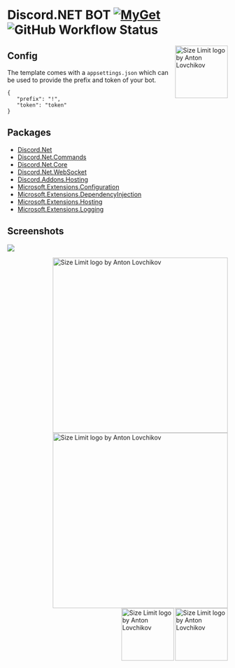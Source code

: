 # Discord.NET BOT  [![MyGet](https://img.shields.io/myget/discord-net/v/Discord.Net.svg)](https://www.myget.org/feed/Packages/discord-net)  ![GitHub Workflow Status](https://img.shields.io/github/workflow/status/directoire/Discord.NET-Template/CodeQL)

<img src="https://i.imgur.com/yg3BYh4.png" align="right"
     alt="Size Limit logo by Anton Lovchikov" width="120" height="120">

## Config

The template comes with a `appsettings.json` which can be used to provide the prefix and token of your bot.


```
{
   "prefix": "!",
   "token": "token"
}
```

## Packages

* [Discord.Net](https://www.nuget.org/packages/Discord.Net/)
* [Discord.Net.Commands](https://www.nuget.org/packages/Discord.Net.Commands/)
* [Discord.Net.Core](https://www.nuget.org/packages/Discord.Net.Core/)
* [Discord.Net.WebSocket](https://www.nuget.org/packages/Discord.Net.WebSocket/)
* [Discord.Addons.Hosting](https://www.nuget.org/packages/Discord.Addons.Hosting/)
* [Microsoft.Extensions.Configuration](https://www.nuget.org/packages/Microsoft.Extensions.Configuration/)
* [Microsoft.Extensions.DependencyInjection](https://www.nuget.org/packages/Microsoft.Extensions.DependencyInjection/)
* [Microsoft.Extensions.Hosting](https://www.nuget.org/packages/Microsoft.Extensions.Hosting/)
* [Microsoft.Extensions.Logging](https://www.nuget.org/packages/Microsoft.Extensions.Logging/)


## Screenshots


<img src="https://user-images.githubusercontent.com/57047418/121926898-1eeaab80-cd47-11eb-834f-9291c0dd3c94.JPG">


<img src="https://i.imgur.com/yg3BYh4.png" align="right"
     alt="Size Limit logo by Anton Lovchikov" width="400" height="400">
     
<img src="https://i.imgur.com/yg3BYh4.png" align="right"
     alt="Size Limit logo by Anton Lovchikov" width="400" height="400">
     
 <img src="https://i.imgur.com/yg3BYh4.png" align="right"
     alt="Size Limit logo by Anton Lovchikov" width="120" height="120">
     
     
 <img src="https://i.imgur.com/yg3BYh4.png" align="right"
     alt="Size Limit logo by Anton Lovchikov" width="120" height="120">

